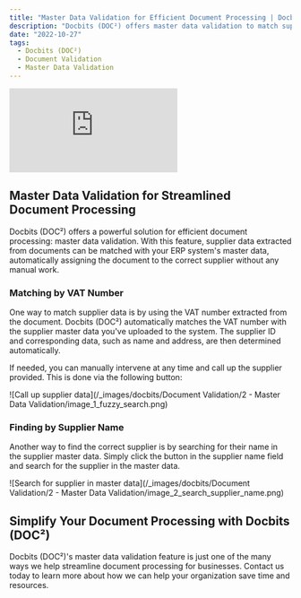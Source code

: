 ```yaml
---
title: "Master Data Validation for Efficient Document Processing | Docbits (DOC²)"
description: "Docbits (DOC²) offers master data validation to match supplier data extracted from documents with your ERP system, streamlining document processing. Learn more here."
date: "2022-10-27"
tags:
  - Docbits (DOC²)
  - Document Validation
  - Master Data Validation
---
```


<div class='video-container'>
  <iframe src='https://www.youtube.com/embed/VIDEO_ID_HERE' frameborder='0' allowfullscreen></iframe>
</div>

## Master Data Validation for Streamlined Document Processing

Docbits (DOC²) offers a powerful solution for efficient document processing: master data validation. With this feature, supplier data extracted from documents can be matched with your ERP system's master data, automatically assigning the document to the correct supplier without any manual work.

### Matching by VAT Number

One way to match supplier data is by using the VAT number extracted from the document. Docbits (DOC²) automatically matches the VAT number with the supplier master data you've uploaded to the system. The supplier ID and corresponding data, such as name and address, are then determined automatically.

If needed, you can manually intervene at any time and call up the supplier provided. This is done via the following button:

![Call up supplier data](/_images/docbits/Document Validation/2 - Master Data Validation/image_1_fuzzy_search.png)

### Finding by Supplier Name

Another way to find the correct supplier is by searching for their name in the supplier master data. Simply click the button in the supplier name field and search for the supplier in the master data.

![Search for supplier in master data](/_images/docbits/Document Validation/2 - Master Data Validation/image_2_search_supplier_name.png)

## Simplify Your Document Processing with Docbits (DOC²)

Docbits (DOC²)'s master data validation feature is just one of the many ways we help streamline document processing for businesses. Contact us today to learn more about how we can help your organization save time and resources.
